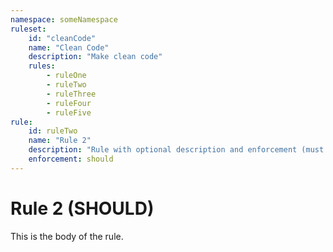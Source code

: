 ```yaml
---
namespace: someNamespace
ruleset:
    id: "cleanCode"
    name: "Clean Code"
    description: "Make clean code"
    rules:
        - ruleOne
        - ruleTwo
        - ruleThree
        - ruleFour
        - ruleFive
rule:
    id: ruleTwo
    name: "Rule 2"
    description: "Rule with optional description and enforcement (must|should|may) defined"
    enforcement: should
---
```


# Rule 2 (SHOULD)

This is the body of the rule.
